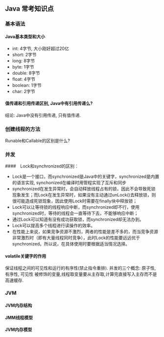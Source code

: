 ## Java 常考知识点

### 基本语法
#### Java基本类型和大小
- int: 4字节, 大小刚好超过20亿
- short: 2字节
- long: 8字节
- byte: 1字节
- double: 8字节
- float: 4字节
- boolean: 1字节
- char: 2字节

#### 值传递和引用传递区别, Java中有引用传递么?
结论: Java中没有引用传递, 只有值传递.

### 创建线程的方法
Runable和Callable的区别是什么?


### 并发
####　Lock和synchronized的区别：
- Lock是一个接口，而synchronized是Java中的关键字，synchronized是内置的语言实现, synchonized在编译时用管程实现了互斥和同步
- synchronized在发生异常时，会自动释放线程占有的锁，因此不会导致死锁现象发生；而Lock在发生异常时，如果没有主动通过unLock()去释放锁，则很可能造成死锁现象，因此使用Lock时需要在finally块中释放锁；
- Lock可以让等待锁的线程响应中断，而synchronized却不行，使用synchronized时，等待的线程会一直等待下去，不能够响应中断；
- 通过Lock可以知道有没有成功获取锁，而synchronized却无法办到。
- Lock可以提高多个线程进行读操作的效率。
- 在性能上来说，如果竞争资源不激烈，两者的性能是差不多的，而当竞争资源非常激烈时（即有大量线程同时竞争），此时Lock的性能要远远优于synchronized。所以说，在具体使用时要根据适当情况选择。

#### volatile关键字的作用
保证线程之间的可见性和运行的有序性(禁止指令重排). 并发的三个概念: 原子性, 有序性, 可见性 被修饰的变量,线程取变量要从主存取,计算完直接写入主存而不是高速缓存.

### JVM
#### JVM内存结构

#### JMM线程模型

#### JVM内存模型